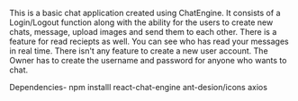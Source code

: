 This is a basic chat application created using ChatEngine. It consists of a Login/Logout function along with the ability for the users to create new chats, message, upload images and send them to each other. There is a feature for read reciepts as well. You can see who has read your messages in real time. There isn't any feature to create a new user account. The Owner has to create the username and password for anyone who wants to chat. 



Dependencies- 
npm installl react-chat-engine
ant-desion/icons 
axios
